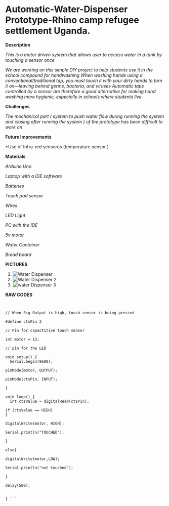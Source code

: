 # Automatic-Water-Dispenser Prototype-Rhino camp refugee settlement Uganda.

**Description**

*This is a motor driven system that allows user to access water in a tank by touching a sensor once*

*We are working on this simple DIY project to help students use it in the school compound for handwashing*
*When washing hands using a conventional/traditional tap, you must touch it with your dirty hands to turn it on—leaving behind germs, bacteria, and viruses* *Automatic taps controlled by a sensor are therefore a good alternative for making hand washing more hygienic, especially in schools where students live*

**Challenges**

*The mechanical part ( system to push water flow during running the system and closing  after running the system )  of the prototype has been difficult to work on*

**Future Improvements**

*Use of Infra-red sensores (temperature sensor )

**Materials**

*Arduino Uno*

*Laptop with a IDE software*

*Batteries* 

*Touch pad sensor*

*Wires*

*LED Light*

*PC with the IDE*

*5v motor*

*Water Container*

*Bread board*


**PICTURES**

1. ![Water Dispenser](https://user-images.githubusercontent.com/56769901/156925389-1d5acf67-4d15-470c-8a10-a6b49437012c.png)
2. ![Water Dispenser 2](https://user-images.githubusercontent.com/56769901/156925403-fb6b7506-7704-4993-9e84-f46169fcd98c.png)
3. ![water Dispenser 3](https://user-images.githubusercontent.com/56769901/156925440-6364a682-045f-4671-a247-3107813820d9.png)



**RAW CODES**

``` // Maliamungu touch water dispenser prototype.


// When Sig Output is high, touch sensor is being pressed

#define ctsPin 2

// Pin for capactitive touch sensor

int motor = 13;

// pin for the LED

void setup() {
  Serial.begin(9600);

pinMode(motor, OUTPUT);

pinMode(ctsPin, INPUT);

}

void loop() {
  int ctsValue = digitalRead(ctsPin);

if (ctsValue == HIGH)
{

digitalWrite(motor, HIGH);

Serial.println("TOUCHED");

}

else{

digitalWrite(motor,LOW);

Serial.println("not touched");

}

delay(500);


} ```
